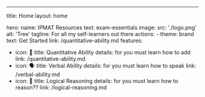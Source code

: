 ---
title: Home
layout: home

hero:
  name: IPMAT Resources
  text: exam-essentials
  image:
    src: './logo.png'
    alt: 'Tree'
  tagline: For all my self-learners out there
  actions:
    - theme: brand
      text: Get Started
      link: /quantitative-ability.md
features:
  - icon: 🔢
    title: Quantitative Ability
    details: for you must learn how to add
    link: /quantitative-ability.md
  - icon: 🗣️
    title: Verbal Ability
    details: for you must learn how to speak
    link: /verbal-ability.md
  - icon: 🧩
    title: Logical Reasoning
    details: for you must learn how to reason??
    link: /logical-reasoning.md
